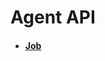 # Agent API

- #### [Job](/docs/identitymanager/6.1/identitymanager/integration-guide/api/agent/job/index.md)
